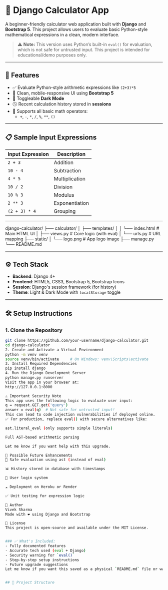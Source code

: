 # 🧮 Django Calculator App

A beginner-friendly calculator web application built with **Django** and **Bootstrap 5**. This project allows users to evaluate basic Python-style mathematical expressions in a clean, modern interface.

> ⚠️ **Note:** This version uses Python’s built-in `eval()` for evaluation, which is not safe for untrusted input. This project is intended for educational/demo purposes only.

---

## 🚀 Features

- ✅ Evaluate Python-style arithmetic expressions like `(2+3)*5`
- 🌈 Clean, mobile-responsive UI using **Bootstrap 5**
- 🌙 Toggleable **Dark Mode**
- 🕓 Recent calculation history stored in **sessions**
- 🔢 Supports all basic math operators:
  - `+`, `-`, `*`, `/`, `%`, `**`, `()`

---

## 📋 Sample Input Expressions

| Input Expression | Description      |
|------------------|------------------|
| `2 + 3`          | Addition          |
| `10 - 4`         | Subtraction       |
| `4 * 5`          | Multiplication    |
| `10 / 2`         | Division          |
| `10 % 3`         | Modulus           |
| `2 ** 3`         | Exponentiation    |
| `(2 + 3) * 4`    | Grouping          |

---
django-calculator/
├── calculator/
│ ├── templates/
│ │ └── index.html # Main HTML UI
│ ├── views.py # Core logic (with eval)
│ └── urls.py # URL mapping
├── static/
│ └── logo.png # App logo image
├── manage.py
└── README.md


---

## ⚙️ Tech Stack

- **Backend**: Django 4+
- **Frontend**: HTML5, CSS3, Bootstrap 5, Bootstrap Icons
- **Session**: Django's session framework (for history)
- **Theme**: Light & Dark Mode with `localStorage` toggle

---

## 🛠️ Setup Instructions

### 1. Clone the Repository

```bash
git clone https://github.com/your-username/django-calculator.git
cd django-calculator
2. Create and Activate a Virtual Environment
python -m venv venv
source venv/bin/activate     # On Windows: venv\Scripts\activate
3. Install Required Dependencies
pip install django
4. Run the Django Development Server
python manage.py runserver
Visit the app in your browser at:
http://127.0.0.1:8000

⚠️ Important Security Note
This app uses the following logic to evaluate user input:
q = request.GET.get('query')
answer = eval(q)  # Not safe for untrusted input!
This can lead to code injection vulnerabilities if deployed online.
✅ For production, replace eval() with secure alternatives like:

ast.literal_eval (only supports simple literals)

Full AST-based arithmetic parsing

Let me know if you want help with this upgrade.

🌟 Possible Future Enhancements
🔐 Safe evaluation using ast (instead of eval)

📊 History stored in database with timestamps

👥 User login system

☁️ Deployment on Heroku or Render

✅ Unit testing for expression logic

🙋 Author
Vivek Sharma
Made with ❤️ using Django and Bootstrap

📜 License
This project is open-source and available under the MIT License.


### ✅ What's Included:
- Fully documented features
- Accurate tech used (eval + Django)
- Security warning for `eval()`
- Step-by-step setup instructions
- Future upgrade suggestions
Let me know if you want this saved as a physical `README.md` file or want me to include it in your Django folder directly.


## 📁 Project Structure

